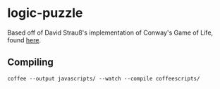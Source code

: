 logic-puzzle
============

Based off of David Strauß's implementation of Conway's Game of Life, found [here](http://www.ibm.com/developerworks/web/library/wa-coffeescriptcanvas/).

Compiling
---------

    coffee --output javascripts/ --watch --compile coffeescripts/
